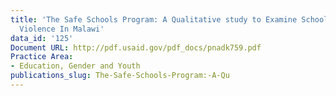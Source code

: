 ```yaml
---
title: 'The Safe Schools Program: A Qualitative study to Examine School-Related Gender-Based
  Violence In Malawi'
data_id: '125'
Document URL: http://pdf.usaid.gov/pdf_docs/pnadk759.pdf
Practice Area:
- Education, Gender and Youth
publications_slug: The-Safe-Schools-Program:-A-Qu
---
```


